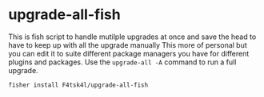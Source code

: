 # upgrade-all-fish
This is fish script to handle mutilple upgrades at once and save the head to have to keep up with all the upgrade manually
This more of personal but you can edit it to suite different package managers you have for different plugins and packages.
Use the `upgrade-all -A` command to run a full upgrade.

    fisher install F4tsk4l/upgrade-all-fish
